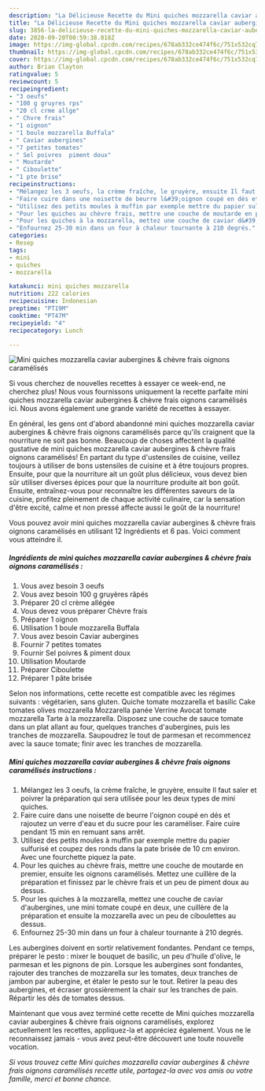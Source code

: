 ```yaml
---
description: "La Délicieuse Recette du Mini quiches mozzarella caviar aubergines &amp;amp; chèvre frais oignons caramélisés"
title: "La Délicieuse Recette du Mini quiches mozzarella caviar aubergines &amp;amp; chèvre frais oignons caramélisés"
slug: 3856-la-delicieuse-recette-du-mini-quiches-mozzarella-caviar-aubergines-and-amp-chevre-frais-oignons-caramelises
date: 2020-09-20T00:59:38.018Z
image: https://img-global.cpcdn.com/recipes/678ab332ce474f6c/751x532cq70/mini-quiches-mozzarella-caviar-aubergines-chevre-frais-oignons-caramelises-photo-principale-de-la-recette.jpg
thumbnail: https://img-global.cpcdn.com/recipes/678ab332ce474f6c/751x532cq70/mini-quiches-mozzarella-caviar-aubergines-chevre-frais-oignons-caramelises-photo-principale-de-la-recette.jpg
cover: https://img-global.cpcdn.com/recipes/678ab332ce474f6c/751x532cq70/mini-quiches-mozzarella-caviar-aubergines-chevre-frais-oignons-caramelises-photo-principale-de-la-recette.jpg
author: Brian Clayton
ratingvalue: 5
reviewcount: 5
recipeingredient:
- "3 oeufs"
- "100 g gruyres rps"
- "20 cl crme allge"
- " Chvre frais"
- "1 oignon"
- "1 boule mozzarella Buffala"
- " Caviar aubergines"
- "7 petites tomates"
- " Sel poivres  piment doux"
- " Moutarde"
- " Ciboulette"
- "1 pte brise"
recipeinstructions:
- "Mélangez les 3 oeufs, la crème fraîche, le gruyère, ensuite Il faut saler et poivrer la préparation qui sera utilisée pour les deux types de mini quiches."
- "Faire cuire dans une noisette de beurre l&#39;oignon coupé en dés et rajoutez un verre d&#39;eau et du sucre pour les caraméliser. Faire cuire pendant 15 min en remuant sans arrêt."
- "Utilisez des petits moules à muffin par exemple mettre du papier sulfurisé et coupez des ronds dans la pate brisée de 10 cm environ. Avec une fourchette piquez la pate."
- "Pour les quiches au chèvre frais, mettre une couche de moutarde en premier, ensuite les oignons caramélisés. Mettez une cuillère de la préparation et finissez par le chèvre frais et un peu de piment doux au dessus."
- "Pour les quiches à la mozzarella, mettez une couche de caviar d&#39;aubergines, une mini tomate coupé en deux, une cuillère de la préparation et ensuite la mozzarella avec un peu de ciboulettes au dessus."
- "Enfournez 25-30 min dans un four à chaleur tournante à 210 degrés."
categories:
- Resep
tags:
- mini
- quiches
- mozzarella

katakunci: mini quiches mozzarella 
nutrition: 222 calories
recipecuisine: Indonesian
preptime: "PT19M"
cooktime: "PT47M"
recipeyield: "4"
recipecategory: Lunch

---
```



![Mini quiches mozzarella caviar aubergines &amp; chèvre frais oignons caramélisés](https://img-global.cpcdn.com/recipes/678ab332ce474f6c/751x532cq70/mini-quiches-mozzarella-caviar-aubergines-chevre-frais-oignons-caramelises-photo-principale-de-la-recette.jpg)

Si vous cherchez de nouvelles recettes à essayer ce week-end, ne cherchez plus! Nous vous fournissons uniquement la recette parfaite mini quiches mozzarella caviar aubergines &amp; chèvre frais oignons caramélisés ici. Nous avons également une grande variété de recettes à essayer.

En général, les gens ont d'abord abandonné mini quiches mozzarella caviar aubergines &amp; chèvre frais oignons caramélisés parce qu'ils craignent que la nourriture ne soit pas bonne. Beaucoup de choses affectent la qualité gustative de mini quiches mozzarella caviar aubergines &amp; chèvre frais oignons caramélisés! En partant du type d'ustensiles de cuisine, veillez toujours à utiliser de bons ustensiles de cuisine et à être toujours propres. Ensuite, pour que la nourriture ait un goût plus délicieux, vous devez bien sûr utiliser diverses épices pour que la nourriture produite ait bon goût. Ensuite, entraînez-vous pour reconnaître les différentes saveurs de la cuisine, profitez pleinement de chaque activité culinaire, car la sensation d'être excité, calme et non pressé affecte aussi le goût de la nourriture!

<!--inarticleads1-->

Vous pouvez avoir mini quiches mozzarella caviar aubergines &amp; chèvre frais oignons caramélisés en utilisant 12 Ingrédients et 6 pas. Voici comment vous atteindre il.

##### Ingrédients de mini quiches mozzarella caviar aubergines &amp; chèvre frais oignons caramélisés :

1. Vous avez besoin 3 oeufs
1. Vous avez besoin 100 g gruyères râpés
1. Préparer 20 cl crème allégée
1. Vous devez vous préparer  Chèvre frais
1. Préparer 1 oignon
1. Utilisation 1 boule mozzarella Buffala
1. Vous avez besoin  Caviar aubergines
1. Fournir 7 petites tomates
1. Fournir  Sel poivres &amp; piment doux
1. Utilisation  Moutarde
1. Préparer  Ciboulette
1. Préparer 1 pâte brisée


Selon nos informations, cette recette est compatible avec les régimes suivants : végétarien, sans gluten. Quiche tomate mozzarella et basilic Cake tomates olives mozzarella Mozzarella panée Verrine Avocat tomate mozzarella Tarte à la mozzarella. Disposez une couche de sauce tomate dans un plat allant au four, quelques tranches d&#39;aubergines, puis les tranches de mozzarella. Saupoudrez le tout de parmesan et recommencez avec la sauce tomate; finir avec les tranches de mozzarella. 

<!--inarticleads2-->

##### Mini quiches mozzarella caviar aubergines &amp; chèvre frais oignons caramélisés instructions :

1. Mélangez les 3 oeufs, la crème fraîche, le gruyère, ensuite Il faut saler et poivrer la préparation qui sera utilisée pour les deux types de mini quiches.
1. Faire cuire dans une noisette de beurre l&#39;oignon coupé en dés et rajoutez un verre d&#39;eau et du sucre pour les caraméliser. Faire cuire pendant 15 min en remuant sans arrêt.
1. Utilisez des petits moules à muffin par exemple mettre du papier sulfurisé et coupez des ronds dans la pate brisée de 10 cm environ. Avec une fourchette piquez la pate.
1. Pour les quiches au chèvre frais, mettre une couche de moutarde en premier, ensuite les oignons caramélisés. Mettez une cuillère de la préparation et finissez par le chèvre frais et un peu de piment doux au dessus.
1. Pour les quiches à la mozzarella, mettez une couche de caviar d&#39;aubergines, une mini tomate coupé en deux, une cuillère de la préparation et ensuite la mozzarella avec un peu de ciboulettes au dessus.
1. Enfournez 25-30 min dans un four à chaleur tournante à 210 degrés.


Les aubergines doivent en sortir relativement fondantes. Pendant ce temps, préparer le pesto : mixer le bouquet de basilic, un peu d&#39;huile d&#39;olive, le parmesan et les pignons de pin. Lorsque les aubergines sont fondantes, rajouter des tranches de mozzarella sur les tomates, deux tranches de jambon par aubergine, et étaler le pesto sur le tout. Retirer la peau des aubergines, et écraser grossièrement la chair sur les tranches de pain. Répartir les dés de tomates dessus. 

<!--inarticleads1-->

<p>
Maintenant que vous avez terminé cette recette de Mini quiches mozzarella caviar aubergines &amp; chèvre frais oignons caramélisés, explorez actuellement les recettes, appliquez-la et appréciez également. Vous ne le reconnaissez jamais - vous avez peut-être découvert une toute nouvelle vocation.
</p>

<p>
<i>Si vous trouvez cette Mini quiches mozzarella caviar aubergines &amp; chèvre frais oignons caramélisés recette utile, partagez-la avec vos amis ou votre famille, merci et bonne chance.</i>
</p>

